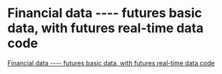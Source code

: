 # Financial data ---- futures basic data, with futures real-time data code
[Financial data ---- futures basic data, with futures real-time data code](https://aiwithcloud.com/2022/09/19/financial_data______futures_basic_data_with_futures_real_time_data_code/)